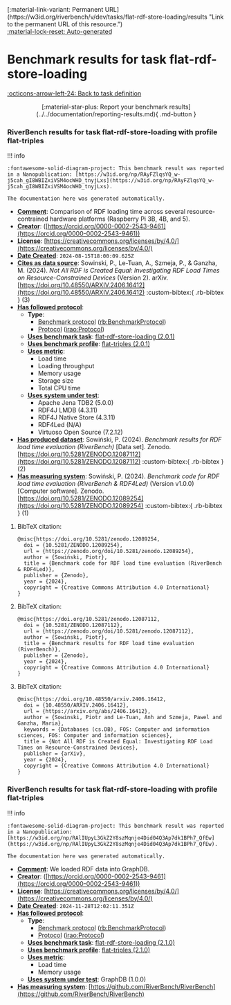 <div markdown class="rb-top-buttons"><div markdown>[:material-link-variant: Permanent URL](https://w3id.org/riverbench/v/dev/tasks/flat-rdf-store-loading/results "Link to the permanent URL of this resource.")</div><div markdown><abbr title="This page is entirely automatically generated and cannot be edited.">:material-lock-reset: Auto-generated</abbr></div></div>

# Benchmark results for task flat-rdf-store-loading

[:octicons-arrow-left-24: Back to task definition](index.md)

<div style="text-align: center" markdown>[:material-star-plus: Report your benchmark results](../../documentation/reporting-results.md){ .md-button }</div>

### RiverBench results for task flat-rdf-store-loading with profile flat-triples

<span id="RAyFZlqsYQ_w-j5cah_gI8WBIZxiVSM4ocWHD_tnyjLxs"></span>

!!! info

    :fontawesome-solid-diagram-project: This benchmark result was reported in a Nanopublication: [https://w3id.org/np/RAyFZlqsYQ_w-j5cah_gI8WBIZxiVSM4ocWHD_tnyjLxs](https://w3id.org/np/RAyFZlqsYQ_w-j5cah_gI8WBIZxiVSM4ocWHD_tnyjLxs).

    The documentation here was generated automatically.




<div class="annotate" markdown>

- **<abbr title="A description of the subject resource.">Comment</abbr>**: Comparison of RDF loading time across several resource-contrained hardware platforms (Raspberry Pi 3B, 4B, and 5).
- **<abbr title="An entity responsible for making the resource.">Creator</abbr>**:  ([https://orcid.org/0000-0002-2543-9461](https://orcid.org/0000-0002-2543-9461))
- **<abbr title="A legal document giving official permission to do something with the resource.">License</abbr>**: [https://creativecommons.org/licenses/by/4.0/](https://creativecommons.org/licenses/by/4.0/)
- **<abbr title="Date of creation of the resource.">Date Created</abbr>**: `2024-08-15T18:00:09.625Z`
- **<abbr title="The citing entity cites the cited entity as source of data.">Cites as data source</abbr>**: Sowinski, P., Le-Tuan, A., Szmeja, P., &amp; Ganzha, M. (2024). <i>Not All RDF is Created Equal: Investigating RDF Load Times on Resource-Constrained Devices</i> (Version 2). arXiv. [https://doi.org/10.48550/ARXIV.2406.16412](https://doi.org/10.48550/ARXIV.2406.16412) :custom-bibtex:{ .rb-bibtex } (3)
- **<abbr title="This property specifies the protocol that a benchmark follows">Has followed protocol</abbr>**: 
    - **Type**:     
        - <abbr title="The parameters of a performed benchmark (rb:PerformedBenchmark). Instances of this class specify the RiverBench profile, task, systems, and metrics that were used in the benchmark.">Benchmark protocol</abbr> ([rb:BenchmarkProtocol](https://w3id.org/riverbench/schema/metadata#BenchmarkProtocol))
        - <abbr title="A protocol is used to provide guidelines to execute certain tasks">Protocol</abbr> ([irao:Protocol](http://ontology.ethereal.cz/irao/Protocol))
    - **<abbr title="Indicates that the subject is using a specific RiverBench benchmark task.">Uses benchmark task</abbr>**: [flat-rdf-store-loading (2.0.1)](https://w3id.org/riverbench/v/2.0.1/tasks/flat-rdf-store-loading)
    - **<abbr title="Indicates that the subject is using a specific RiverBench benchmark profile.">Uses benchmark profile</abbr>**: [flat-triples (2.0.1)](https://w3id.org/riverbench/v/2.0.1/profiles/flat-triples)
    - **<abbr title="Indicates a benchmark metric that is used in a benchmark. Values of this property should be specified as the name of the metric, in the exact spelling as in the corresponding task definition. For example: 'Loading throughput'.">Uses metric</abbr>**:     
        - Load time
        - Loading throughput
        - Memory usage
        - Storage size
        - Total CPU time
    - **<abbr title="Indicates that the subject is using a specific system (e.g., an RDF store).">Uses system under test</abbr>**:     
        - Apache Jena TDB2 (5.0.0)
        - RDF4J LMDB (4.3.11)
        - RDF4J Native Store (4.3.11)
        - RDF4Led (N/A)
        - Virtuoso Open Source (7.2.12)
- **<abbr title="This property specifies the dataset which us produced by a benchmark">Has produced dataset</abbr>**: Sowiński, P. (2024). <i>Benchmark results for RDF load time evaluation (RiverBench)</i> [Data set]. Zenodo. [https://doi.org/10.5281/ZENODO.12087112](https://doi.org/10.5281/ZENODO.12087112) :custom-bibtex:{ .rb-bibtex } (2)
- **<abbr title="This property specifies a system that measures a benchmark">Has measuring system</abbr>**: Sowiński, P. (2024). <i>Benchmark code for RDF load time evaluation (RiverBench &amp; RDF4Led)</i> (Version v1.0.0) [Computer software]. Zenodo. [https://doi.org/10.5281/ZENODO.12089254](https://doi.org/10.5281/ZENODO.12089254) :custom-bibtex:{ .rb-bibtex } (1)

</div>

1. BibTeX citation:
    ``` { .bibtex .rb-wrap-code }
    @misc{https://doi.org/10.5281/zenodo.12089254,
      doi = {10.5281/ZENODO.12089254},
      url = {https://zenodo.org/doi/10.5281/zenodo.12089254},
      author = {Sowiński, Piotr},
      title = {Benchmark code for RDF load time evaluation (RiverBench & RDF4Led)},
      publisher = {Zenodo},
      year = {2024},
      copyright = {Creative Commons Attribution 4.0 International}
    }
    ```
2. BibTeX citation:
    ``` { .bibtex .rb-wrap-code }
    @misc{https://doi.org/10.5281/zenodo.12087112,
      doi = {10.5281/ZENODO.12087112},
      url = {https://zenodo.org/doi/10.5281/zenodo.12087112},
      author = {Sowiński, Piotr},
      title = {Benchmark results for RDF load time evaluation (RiverBench)},
      publisher = {Zenodo},
      year = {2024},
      copyright = {Creative Commons Attribution 4.0 International}
    }
    ```
3. BibTeX citation:
    ``` { .bibtex .rb-wrap-code }
    @misc{https://doi.org/10.48550/arxiv.2406.16412,
      doi = {10.48550/ARXIV.2406.16412},
      url = {https://arxiv.org/abs/2406.16412},
      author = {Sowinski, Piotr and Le-Tuan, Anh and Szmeja, Pawel and Ganzha, Maria},
      keywords = {Databases (cs.DB), FOS: Computer and information sciences, FOS: Computer and information sciences},
      title = {Not All RDF is Created Equal: Investigating RDF Load Times on Resource-Constrained Devices},
      publisher = {arXiv},
      year = {2024},
      copyright = {Creative Commons Attribution 4.0 International}
    }
    ```



### RiverBench results for task flat-rdf-store-loading with profile flat-triples

<span id="RAlIUpyL3GkZ2Y8szMqnje4Did04Q3Ap7dk1BPh7_QfEw"></span>

!!! info

    :fontawesome-solid-diagram-project: This benchmark result was reported in a Nanopublication: [https://w3id.org/np/RAlIUpyL3GkZ2Y8szMqnje4Did04Q3Ap7dk1BPh7_QfEw](https://w3id.org/np/RAlIUpyL3GkZ2Y8szMqnje4Did04Q3Ap7dk1BPh7_QfEw).

    The documentation here was generated automatically.




- **<abbr title="A description of the subject resource.">Comment</abbr>**: We loaded RDF data into GraphDB.
- **<abbr title="An entity responsible for making the resource.">Creator</abbr>**:  ([https://orcid.org/0000-0002-2543-9461](https://orcid.org/0000-0002-2543-9461))
- **<abbr title="A legal document giving official permission to do something with the resource.">License</abbr>**: [https://creativecommons.org/licenses/by/4.0/](https://creativecommons.org/licenses/by/4.0/)
- **<abbr title="Date of creation of the resource.">Date Created</abbr>**: `2024-11-28T12:02:11.351Z`
- **<abbr title="This property specifies the protocol that a benchmark follows">Has followed protocol</abbr>**: 
    - **Type**:     
        - <abbr title="The parameters of a performed benchmark (rb:PerformedBenchmark). Instances of this class specify the RiverBench profile, task, systems, and metrics that were used in the benchmark.">Benchmark protocol</abbr> ([rb:BenchmarkProtocol](https://w3id.org/riverbench/schema/metadata#BenchmarkProtocol))
        - <abbr title="A protocol is used to provide guidelines to execute certain tasks">Protocol</abbr> ([irao:Protocol](http://ontology.ethereal.cz/irao/Protocol))
    - **<abbr title="Indicates that the subject is using a specific RiverBench benchmark task.">Uses benchmark task</abbr>**: [flat-rdf-store-loading (2.1.0)](https://w3id.org/riverbench/v/2.1.0/tasks/flat-rdf-store-loading)
    - **<abbr title="Indicates that the subject is using a specific RiverBench benchmark profile.">Uses benchmark profile</abbr>**: [flat-triples (2.1.0)](https://w3id.org/riverbench/v/2.1.0/profiles/flat-triples)
    - **<abbr title="Indicates a benchmark metric that is used in a benchmark. Values of this property should be specified as the name of the metric, in the exact spelling as in the corresponding task definition. For example: 'Loading throughput'.">Uses metric</abbr>**:     
        - Load time
        - Memory usage
    - **<abbr title="Indicates that the subject is using a specific system (e.g., an RDF store).">Uses system under test</abbr>**: GraphDB (1.0.0)
- **<abbr title="This property specifies a system that measures a benchmark">Has measuring system</abbr>**: [https://github.com/RiverBench/RiverBench](https://github.com/RiverBench/RiverBench)

